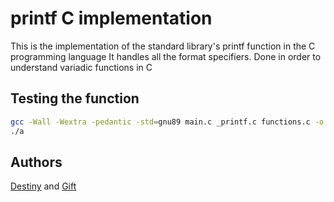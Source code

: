 # printf C implementation
This is the implementation of the standard library's printf function in the C programming language
It handles all the format specifiers.
Done in order to understand variadic functions in C

## Testing the function
```bash
gcc -Wall -Wextra -pedantic -std=gnu89 main.c _printf.c functions.c -o a
./a
```
## Authors
 [Destiny](https://github.com/Destiny-Kay) and [Gift](https://github.com/fidelis182)
